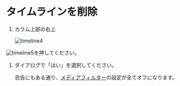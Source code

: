 # タイムラインを削除

1. カラム上部の右上

   ![timeline4](https://dl.thedesk.top/media/timeline4.PNG)

![timeline5](https://dl.thedesk.top/media/timeline5.PNG)を押してください。

1. ダイアログで「はい」を選択してください。

   忠告にもある通り、[メディアフィルター](https://docs.thedesk.top/timeline/mediafilter)の設定が全てオフになります。

